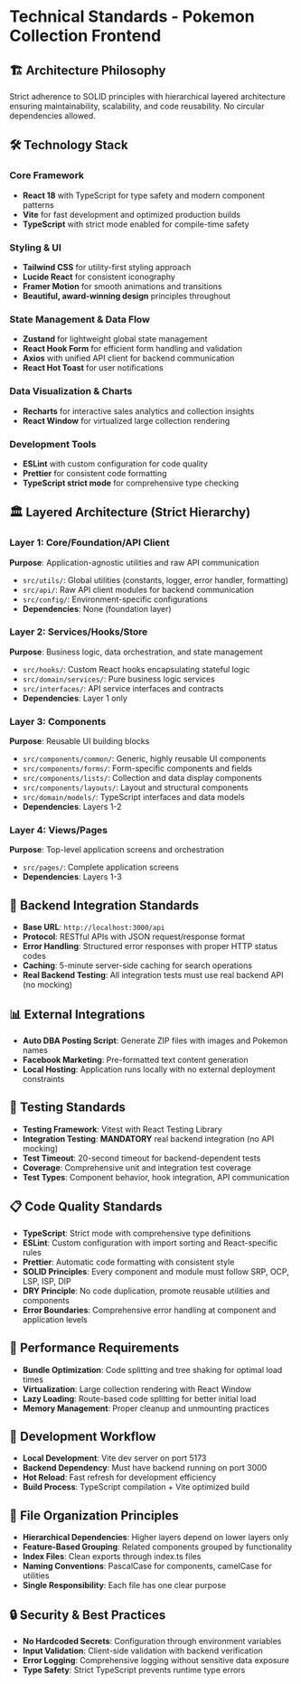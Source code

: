# Technical Standards - Pokemon Collection Frontend

## 🏗️ Architecture Philosophy

Strict adherence to SOLID principles with hierarchical layered architecture ensuring maintainability, scalability, and code reusability. No circular dependencies allowed.

## 🛠️ Technology Stack

### Core Framework

- **React 18** with TypeScript for type safety and modern component patterns
- **Vite** for fast development and optimized production builds
- **TypeScript** with strict mode enabled for compile-time safety

### Styling & UI

- **Tailwind CSS** for utility-first styling approach
- **Lucide React** for consistent iconography
- **Framer Motion** for smooth animations and transitions
- **Beautiful, award-winning design** principles throughout

### State Management & Data Flow

- **Zustand** for lightweight global state management
- **React Hook Form** for efficient form handling and validation
- **Axios** with unified API client for backend communication
- **React Hot Toast** for user notifications

### Data Visualization & Charts

- **Recharts** for interactive sales analytics and collection insights
- **React Window** for virtualized large collection rendering

### Development Tools

- **ESLint** with custom configuration for code quality
- **Prettier** for consistent code formatting
- **TypeScript strict mode** for comprehensive type checking

## 🏛️ Layered Architecture (Strict Hierarchy)

### Layer 1: Core/Foundation/API Client

**Purpose**: Application-agnostic utilities and raw API communication

- `src/utils/`: Global utilities (constants, logger, error handler, formatting)
- `src/api/`: Raw API client modules for backend communication
- `src/config/`: Environment-specific configurations
- **Dependencies**: None (foundation layer)

### Layer 2: Services/Hooks/Store

**Purpose**: Business logic, data orchestration, and state management

- `src/hooks/`: Custom React hooks encapsulating stateful logic
- `src/domain/services/`: Pure business logic services
- `src/interfaces/`: API service interfaces and contracts
- **Dependencies**: Layer 1 only

### Layer 3: Components

**Purpose**: Reusable UI building blocks

- `src/components/common/`: Generic, highly reusable UI components
- `src/components/forms/`: Form-specific components and fields
- `src/components/lists/`: Collection and data display components
- `src/components/layouts/`: Layout and structural components
- `src/domain/models/`: TypeScript interfaces and data models
- **Dependencies**: Layers 1-2

### Layer 4: Views/Pages

**Purpose**: Top-level application screens and orchestration

- `src/pages/`: Complete application screens
- **Dependencies**: Layers 1-3

## 🔗 Backend Integration Standards

- **Base URL**: `http://localhost:3000/api`
- **Protocol**: RESTful APIs with JSON request/response format
- **Error Handling**: Structured error responses with proper HTTP status codes
- **Caching**: 5-minute server-side caching for search operations
- **Real Backend Testing**: All integration tests must use real backend API (no mocking)

## 📊 External Integrations

- **Auto DBA Posting Script**: Generate ZIP files with images and Pokemon names
- **Facebook Marketing**: Pre-formatted text content generation
- **Local Hosting**: Application runs locally with no external deployment constraints

## 🧪 Testing Standards

- **Testing Framework**: Vitest with React Testing Library
- **Integration Testing**: **MANDATORY** real backend integration (no API mocking)
- **Test Timeout**: 20-second timeout for backend-dependent tests
- **Coverage**: Comprehensive unit and integration test coverage
- **Test Types**: Component behavior, hook integration, API communication

## 📋 Code Quality Standards

- **TypeScript**: Strict mode with comprehensive type definitions
- **ESLint**: Custom configuration with import sorting and React-specific rules
- **Prettier**: Automatic code formatting with consistent style
- **SOLID Principles**: Every component and module must follow SRP, OCP, LSP, ISP, DIP
- **DRY Principle**: No code duplication, promote reusable utilities and components
- **Error Boundaries**: Comprehensive error handling at component and application levels

## 🚀 Performance Requirements

- **Bundle Optimization**: Code splitting and tree shaking for optimal load times
- **Virtualization**: Large collection rendering with React Window
- **Lazy Loading**: Route-based code splitting for better initial load
- **Memory Management**: Proper cleanup and unmounting practices

## 🔧 Development Workflow

- **Local Development**: Vite dev server on port 5173
- **Backend Dependency**: Must have backend running on port 3000
- **Hot Reload**: Fast refresh for development efficiency
- **Build Process**: TypeScript compilation + Vite optimized build

## 📁 File Organization Principles

- **Hierarchical Dependencies**: Higher layers depend on lower layers only
- **Feature-Based Grouping**: Related components grouped by functionality
- **Index Files**: Clean exports through index.ts files
- **Naming Conventions**: PascalCase for components, camelCase for utilities
- **Single Responsibility**: Each file has one clear purpose

## 🔒 Security & Best Practices

- **No Hardcoded Secrets**: Configuration through environment variables
- **Input Validation**: Client-side validation with backend verification
- **Error Logging**: Comprehensive logging without sensitive data exposure
- **Type Safety**: Strict TypeScript prevents runtime type errors
